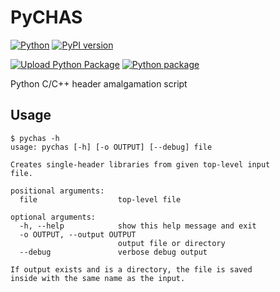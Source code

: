 # PyCHAS
[![Python](https://img.shields.io/pypi/pyversions/PyCHAS.svg?style=for-the-badge)](https://badge.fury.io/py/PyCHAS)
[![PyPI version](https://badge.fury.io/py/PyCHAS.svg?style=for-the-badge)](https://badge.fury.io/py/PyCHAS)


[![Upload Python Package](https://github.com/EinKara/PyCHAS/actions/workflows/python-publish.yml/badge.svg)](https://github.com/EinKara/PyCHAS/actions/workflows/python-publish.yml) [![Python package](https://img.shields.io/github/actions/workflow/status/EinKara/PyCHAS/python-package.yml?style=for-the-badge)](https://github.com/EinKara/PyCHAS/actions/workflows/python-package.yml)

Python C/C++ header amalgamation script

## Usage

```console
$ pychas -h
usage: pychas [-h] [-o OUTPUT] [--debug] file

Creates single-header libraries from given top-level input
file.

positional arguments:
  file                  top-level file

optional arguments:
  -h, --help            show this help message and exit
  -o OUTPUT, --output OUTPUT
                        output file or directory
  --debug               verbose debug output

If output exists and is a directory, the file is saved
inside with the same name as the input.
```
